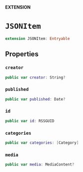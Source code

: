 **EXTENSION**

# `JSONItem`
```swift
extension JSONItem: Entryable
```

## Properties
### `creator`

```swift
public var creator: String?
```

### `published`

```swift
public var published: Date?
```

### `id`

```swift
public var id: RSSGUID
```

### `categories`

```swift
public var categories: [Category]
```

### `media`

```swift
public var media: MediaContent?
```
